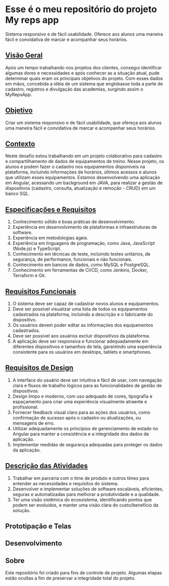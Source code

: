 <!--
![](https://github.com/Diegojfsr/JavaScript_Projects_Beginners/blob/main/Imagens/Capa_Projetos_JavaScript.jpg)
-->
# Esse é o meu repositório do projeto My reps app
Sistema responsivo e de fácil usabilidade. Oferece aos alunos uma maneira fácil e convidativa de marcar e acompanhar seus horários.

## [Visão Geral](https:)
Após um tempo trabalhando nos projetos dos clientes, consegui identificar algumas dores e necessidades
e após conhecer as a situação atual, pude determinar quais eram os principais objetivos do projeto.
Com esses dados em mãos, concebida a idéia de um sistema que englobasse toda a parte de cadastro, 
registros e divulgação das academias, surgindo assim o MyRepsApp.

## [Objetivo](https:)
Criar um sistema responsivo e de fácil usabilidade, que ofereça aos alunos
uma maneira fácil e convidativa de marcar e acompanhar seus horários.

## [Contexto](https:)
Neste desafio estou trabalhando em um projeto colaborativo para cadastro e compartilhamento de dados de equipamentos de treino. 
Nesse projeto, os alunos e podem fazer o cadastro nos equipamentos disponíveis na plataforma, incluindo informações de horários, últimos acessos e alunos que utilizam esses equipamentos.
Estamos desenvolvendo uma aplicação em Angular, acessando um background em JAVA, para realizar a gestão de dispositivos (cadastro, consulta, atualização e remoção - CRUD) em um banco SQL.

## [Especificações e Requisitos](https:)

1. Conhecimento sólido e boas práticas de desenvolvimento.
2. Experiência em desenvolvimento de plataformas e infraestruturas de software.
3. Experiência em metodologias ágeis.
4. Experiência em linguagens de programação, como Java, JavaScript (Node.js) e TypeScript.
5. Conhecimento em técnicas de teste, incluindo testes unitários, de segurança, de performance, funcionais e não funcionais.
6. Conhecimento em bancos de dados, como MySQL e PostgreSQL.
7. Conhecimento em ferramentas de CI/CD, como Jenkins, Docker, Terraform e Git.


## [Requisitos Funcionais](https:)
1. O sistema deve ser capaz de cadastrar novos alunos e equipamentos. 
2. Deve ser possível visualizar uma lista de todos os equipamentos cadastrados na plataforma, incluindo a descrição e o fabricante do dispositivo. 
3. Os usuários devem poder editar as informações dos equipamentos cadastrados. 
4. Deve ser possível aos usuários excluir dispositivos da plataforma. 
5. A aplicação deve ser responsiva e funcionar adequadamente em diferentes dispositivos e tamanhos de tela, garantindo uma experiência consistente para os usuários em desktops, tablets e smartphones.

## [Requisitos de Design](https:)
1. A interface do usuário deve ser intuitiva e fácil de usar, com navegação clara e fluxos
de trabalho lógicos para as funcionalidades de gestão de dispositivos.
2. Design limpo e moderno, com uso adequado de cores, tipografia e espaçamento para criar uma experiência visualmente atraente e profissional.
3. Fornecer feedback visual claro para as ações dos usuários, como confirmação de sucesso após o cadastro ou atualizações, ou mensagens de erro.
4. Utilizar adequadamente os princípios de gerenciamento de estado no Angular para manter a consistência e a integridade dos dados da aplicação.
5. Implementar medidas de segurança adequadas para proteger os dados da aplicação.




## [Descrição das Atividades](https:)

1. Trabalhar em parceria com o time de produto e outros times para entender as necessidades e requisitos do sistema.
2. Desenvolver e implementar soluções de software escaláveis, eficientes, seguras e automatizadas para melhorar a produtividade e a qualidade.
3. Ter uma visão sistêmica do ecossistema, identificando pontos que podem ser evoluídos, e manter uma visão clara do custo/benefício da solução.



## Prototipação e Telas

## Desenvolvimento



## Sobre
Este repositório foi criado para fins de controle de projeto. Algumas etapas estão ocultas a fim de preservar a integridade total do projeto.





